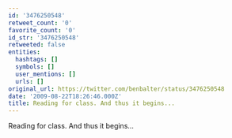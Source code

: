```yaml
---
id: '3476250548'
retweet_count: '0'
favorite_count: '0'
id_str: '3476250548'
retweeted: false
entities:
  hashtags: []
  symbols: []
  user_mentions: []
  urls: []
original_url: https://twitter.com/benbalter/status/3476250548
date: '2009-08-22T18:26:46.000Z'
title: Reading for class. And thus it begins...
---
```


Reading for class. And thus it begins...